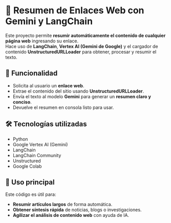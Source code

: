 # 📌 Resumen de Enlaces Web con Gemini y LangChain

Este proyecto permite **resumir automáticamente el contenido de cualquier página web** ingresando su enlace.  
Hace uso de **LangChain**, **Vertex AI (Gemini de Google)** y el cargador de contenido **UnstructuredURLLoader** para obtener, procesar y resumir el texto.

## 🚀 Funcionalidad
* Solicita al usuario un **enlace web**.
* Extrae el contenido del sitio usando **UnstructuredURLLoader**.
* Envía el texto al modelo **Gemini** para generar un **resumen claro y conciso**.
* Devuelve el resumen en consola listo para usar.

## 🛠️ Tecnologías utilizadas
- Python  
- Google Vertex AI (Gemini)  
- LangChain  
- LangChain Community  
- Unstructured  
- Google Colab  

## 🎯 Uso principal
Este código es útil para:
- **Resumir artículos largos** de forma automática.  
- **Obtener síntesis rápida** de noticias, blogs o investigaciones.  
- **Agilizar el análisis de contenido web** con ayuda de IA.  
